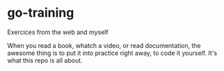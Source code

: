 # go-training
Exercices from the web and myself

When you read a book, whatch a video, or read documentation, the awesome thing is to put it into practice right away, to code it yourself.
It's what this repo is all about.
